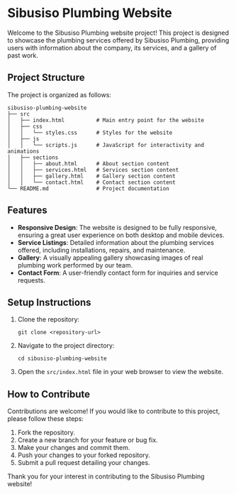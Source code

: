# Sibusiso Plumbing Website

Welcome to the Sibusiso Plumbing website project! This project is designed to showcase the plumbing services offered by Sibusiso Plumbing, providing users with information about the company, its services, and a gallery of past work.

## Project Structure

The project is organized as follows:

```
sibusiso-plumbing-website
├── src
│   ├── index.html          # Main entry point for the website
│   ├── css
│   │   └── styles.css      # Styles for the website
│   ├── js
│   │   └── scripts.js      # JavaScript for interactivity and animations
│   ├── sections
│   │   ├── about.html      # About section content
│   │   ├── services.html   # Services section content
│   │   ├── gallery.html    # Gallery section content
│   │   └── contact.html    # Contact section content
└── README.md               # Project documentation
```

## Features

- **Responsive Design**: The website is designed to be fully responsive, ensuring a great user experience on both desktop and mobile devices.
- **Service Listings**: Detailed information about the plumbing services offered, including installations, repairs, and maintenance.
- **Gallery**: A visually appealing gallery showcasing images of real plumbing work performed by our team.
- **Contact Form**: A user-friendly contact form for inquiries and service requests.

## Setup Instructions

1. Clone the repository:
   ```
   git clone <repository-url>
   ```
2. Navigate to the project directory:
   ```
   cd sibusiso-plumbing-website
   ```
3. Open the `src/index.html` file in your web browser to view the website.

## How to Contribute

Contributions are welcome! If you would like to contribute to this project, please follow these steps:

1. Fork the repository.
2. Create a new branch for your feature or bug fix.
3. Make your changes and commit them.
4. Push your changes to your forked repository.
5. Submit a pull request detailing your changes.

Thank you for your interest in contributing to the Sibusiso Plumbing website!